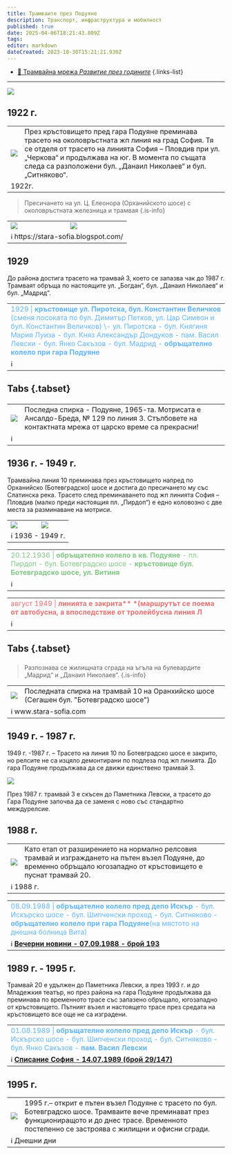 ```yaml
---
title: Трамваите през Подуяне
description: Транспорт, инфраструктура и мобилност
published: true
date: 2025-04-06T18:21:43.809Z
tags: 
editor: markdown
dateCreated: 2023-10-30T15:21:21.930Z
---
```


- [:train: Трамвайна мрежа *Развитие през годините*](/infrastructure/tram-network)
{.links-list}
---

<img src="http://77.85.25.192:1518/trinmo/planning-and-strategies/historic-tram-archives/2-tram-poduiane/botevgradsko.jpg">


## 1922 г.

<div class="table-responsive"><table style="width:100%"><tr>
<td><img src="http://77.85.25.192:1518/trinmo/planning-and-strategies/historic-tram-archives/2-tram-poduiane/poduiane-1922-bez-linii.jpg"></td>
<td>През кръстовището пред гара Подуяне преминава трасето на околовръстната жп линия на град София. Тя се отделя от трасето на линията София – Пловдив при ул. „Черкова“ и продължава на юг. В момента по същата следа са разположени бул. „Данаил Николаев“ и бул. „Ситняково“.</tr>
  <td colspan=2 ℹ️ <a href=""><b></b></a>1922г. </td></table></div>
  
  
> Пресичането на ул. Ц. Елеонора (Орханийското шосе) с околовръстната железница и трамвая
{.is-info}


<div class="table-responsive"><table style="width:100%"><tr>
<td><img src="http://77.85.25.192:1518/trinmo/planning-and-strategies/historic-tram-archives/2-tram-poduiane/img817.jpg"></td>
<td><img src="http://77.85.25.192:1518/trinmo/planning-and-strategies/historic-tram-archives/2-tram-poduiane/Poduene%201937.jpg"></td></tr>
  <td colspan=2 >ℹ️ https://stara-sofia.blogspot.com/</td></table></div>

  


## 1929
До района достига трасето на трамвай 3, което се запазва чак до 1987 г. Трамваят обръща по настоящите ул. „Богдан“, бул. „Данаил Николаев“ и бул. „Мадрид“.


<table style="width:100%"><tr><td><span style="color:#64B5F6">1929 | <b>кръстовище ул. Пиротска, бул. Константин Величков</b> (сменя посоката по бул. Димитър Петков, ул. Цар Симеон и бул. Константин Величков) \- ул. Пиротска - бул. Княгиня Мария Луиза - бул. Княз Александър Дондуков - пам. Васил Левски - бул. Янко Сакъзов - бул. Мадрид - <b>обръщателно колело при гара Подуяне</b></span></td></tr><tr><td>ℹ️ <b><a href=""></a></b></td></tr></table>



## Tabs {.tabset}

### 

<div class="table-responsive"><table style="width:100%"><tr>
<td><img src="http://77.85.25.192:1518/trinmo/planning-and-strategies/historic-tram-archives/2-tram-poduiane/tm129.jpg"></td>
<td>Последна спирка - Подуяне, 1965-та. Mотрисата е Ансалдо-Бреда, № 129 по линия 3.
Стълбовете на контактната мрежа от царско време са прекрасни!
</td></tr>
  <td colspan=2 >ℹ️ </td></table></div>
  
  
 
## 1936 г. - 1949 г.
Трамвайна линия 10 преминава през кръстовището напред по Орханийско (Ботевградско) шосе и достига до пресичането му със Слатинска река. Трасето след преминаването под жп линията София – Пловдив (малко преди настоящия пл. „Пирдоп“) е едно коловозно с две места за разминаване на мотриси.

<div class="table-responsive"><table style="width:100%"><tr>
<td><img src="http://77.85.25.192:1518/trinmo/planning-and-strategies/historic-tram-archives/2-tram-poduiane/poduiane-3-10.jpg"></td>
<td><img src="http://77.85.25.192:1518/trinmo/planning-and-strategies/historic-tram-archives/2-tram-poduiane/botevgradsko-tm10.jpg">
</tr>
  <td colspan=2 >ℹ️ <a href=""><b></b></a>1936 - 1949 г. </td></table></div>


<table style="width:100%"><tr><td><span style="color:#81C784">20.12.1936 |<b> обръщателно колело в кв. Подуяне</b> - пл. Пирдоп - бул. Ботевградско шосе - <b> кръстовище бул. Ботевградско шосе, ул. Витиня</b></span></td></tr><tr><td>ℹ️ <b><a href=""></a></b></td></tr></table>

<table style="width:100%"><tr><td><span style="color:#E57373">август 1949 |<b> линията е закрита** *(маршрутът се поема от автобусна, а впоследствие от тролейбусна линия Л</b></span></td></tr><tr><td>ℹ️ <b><a href=""></a></b></td></tr></table>

## Tabs {.tabset}

### 
> Разпознава се жилищната сграда на ъгъла на булевардите „Мадрид“ и „Данаил Николаев“.
{.is-info}


<div class="table-responsive"><table style="width:100%"><tr>
<td><img src="http://77.85.25.192:1518/trinmo/planning-and-strategies/historic-tram-archives/2-tram-poduiane/Scan1810.jpg"></td>
<td>Последната спирка на трамвай 10 на Оранхийско шосе
(Сегашен бул. "Ботевградско шосе")
</td></tr>
  <td colspan=2 >ℹ️ www.stara-sofia.com</td></table></div>
  
  
## 1949 г. - 1987 г.


1949 г. -1987 г. – Трасето на линия 10 по Ботевградско шосе е закрито, но релсите не са изцяло демонтирани по подлеза под жп линията. До гара Подуяне продължава да се движи единствено трамвай 3. 


<img src="http://77.85.25.192:1518/trinmo/planning-and-strategies/2-tram-poduiane/tm734.jpeg">


През 1987 г. трамвай 3 е скъсен до Паметника Левски, а трасето до Гара Подуяне започва да се заменя с ново със стандартно междурелсие.


## 1988 г.

<div class="table-responsive"><table style="width:100%"><tr>
<td><img src="http://77.85.25.192:1518/trinmo/planning-and-strategies/historic-tram-archives/2-tram-poduiane/poduiane-1993.jpg"></td>
<td>Като етап от разширението на нормално релсовия трамвай и изграждането на пътен възел Подуяне, до временно обръщало югозападно от кръстовището е пуснат трамвай 20.</tr>
  <td colspan=2 >ℹ️ <a href=""><b></b></a>1988 г. </td></table></div>
  
  
<table style="width:100%"><tr><td><span style="color:#64B5F6">08.09.1988 |<b> обръщателно колело пред депо Искър</b> - бул. Искърско шосе - бул. Шипченски проход - бул. Ситняково -<b> обръщателно колело при гара Подуяне</b>(на мястото на днешна болница Вита)</span></td></tr><tr><td>ℹ️ <b><a href="http://trinmo.org/bg/literature/newspaper-articles/vecherni-novini/1988#h-07091988-%D0%B1%D1%80%D0%BE%D0%B9-193-%D0%BF%D1%80%D0%BE%D0%BC%D0%B5%D0%BD%D0%B8-%D0%B2-%D1%82%D1%80%D0%B0%D0%BD%D1%81%D0%BF%D0%BE%D1%80%D1%82%D0%B0">Вечерни новини - 07.09.1988 - брой 193</a></b></td></tr></table>

## 1989 г. - 1995 г.

Трамвай 20 е удължен до Паметника Левски, а през 1993 г. и до Младежкия театър, но през района на гара Подуяне продължава да преминава по временното трасе със запазено обръщало, югозападно от кръстовището. Пътният възел и настоящето трасе през средата на кръстовището все още не са изградени.

<table style="width:100%"><tr><td><span style="color:#64B5F6">01.08.1989 |<b> обръщателно колело пред депо Искър</b> - бул. Искърско шосе - бул. Шипченски проход - бул. Ситняково - бул. Янко Сакъзов -<b> пам. Васил Левски</b></span></td></tr><tr><td>ℹ️ <b><a href="http://trinmo.org/bg/literature/vecherni-novini-1989#h-14071989-%D0%B1%D1%80%D0%BE%D0%B9-29147-%D1%82%D1%80%D0%B0%D0%BC%D0%B2%D0%B0%D0%B9-no20-%D0%BF%D1%80%D0%B8%D0%B1%D0%BB%D0%B8%D0%B6%D0%B0%D0%B2%D0%B0-%D1%86%D0%B5%D0%BD%D1%82%D1%8A%D1%80%D0%B0">Списание София - 14.07.1989 (брой 29/147)</a></b></td></tr></table>


## 1995 г.
<div class="table-responsive"><table style="width:100%"><tr>
<td><img src="http://77.85.25.192:1518/trinmo/planning-and-strategies/historic-tram-archives/2-tram-poduiane/poduiane-sega.jpg"></td>
<td>1995 г.– открит е пътен възел Подуяне с трасето по бул. Ботевградско шосе. Трамваите вече преминават през функциониращото и до днес трасе. Временното постепенно се застроява с жилищни и офисни сгради.</tr>
  <td colspan=2 >ℹ️ <a href=""><b></b></a>Днешни дни</td></table></div>
  
  


